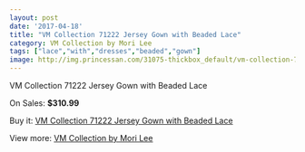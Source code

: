 ```yaml
---
layout: post
date: '2017-04-18'
title: "VM Collection 71222 Jersey Gown with Beaded Lace"
category: VM Collection by Mori Lee
tags: ["lace","with","dresses","beaded","gown"]
image: http://img.princessan.com/31075-thickbox_default/vm-collection-71222-jersey-gown-with-beaded-lace.jpg
---
```

VM Collection 71222 Jersey Gown with Beaded Lace

On Sales: **$310.99**
<a href="https://www.princessan.com/en/vm-collection-by-mori-lee/14133-vm-collection-71222-jersey-gown-with-beaded-lace.html"><amp-img layout="responsive" width="600" height="600" src="//img.princessan.com/31075-thickbox_default/vm-collection-71222-jersey-gown-with-beaded-lace.jpg" alt="VM Collection 71222 Jersey Gown with Beaded Lace 0" /></a>
<a href="https://www.princessan.com/en/vm-collection-by-mori-lee/14133-vm-collection-71222-jersey-gown-with-beaded-lace.html"><amp-img layout="responsive" width="600" height="600" src="//img.princessan.com/31077-thickbox_default/vm-collection-71222-jersey-gown-with-beaded-lace.jpg" alt="VM Collection 71222 Jersey Gown with Beaded Lace 1" /></a>
<a href="https://www.princessan.com/en/vm-collection-by-mori-lee/14133-vm-collection-71222-jersey-gown-with-beaded-lace.html"><amp-img layout="responsive" width="600" height="600" src="//img.princessan.com/31076-thickbox_default/vm-collection-71222-jersey-gown-with-beaded-lace.jpg" alt="VM Collection 71222 Jersey Gown with Beaded Lace 2" /></a>

Buy it: [VM Collection 71222 Jersey Gown with Beaded Lace](https://www.princessan.com/en/vm-collection-by-mori-lee/14133-vm-collection-71222-jersey-gown-with-beaded-lace.html "VM Collection 71222 Jersey Gown with Beaded Lace")

View more: [VM Collection by Mori Lee](https://www.princessan.com/en/73-vm-collection-by-mori-lee "VM Collection by Mori Lee")